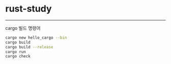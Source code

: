 # rust-study

---
cargo 빌드 명령어

```bash
cargo new hello_cargo --bin
cargo build
cargo build --release
cargo run
cargo check
```
